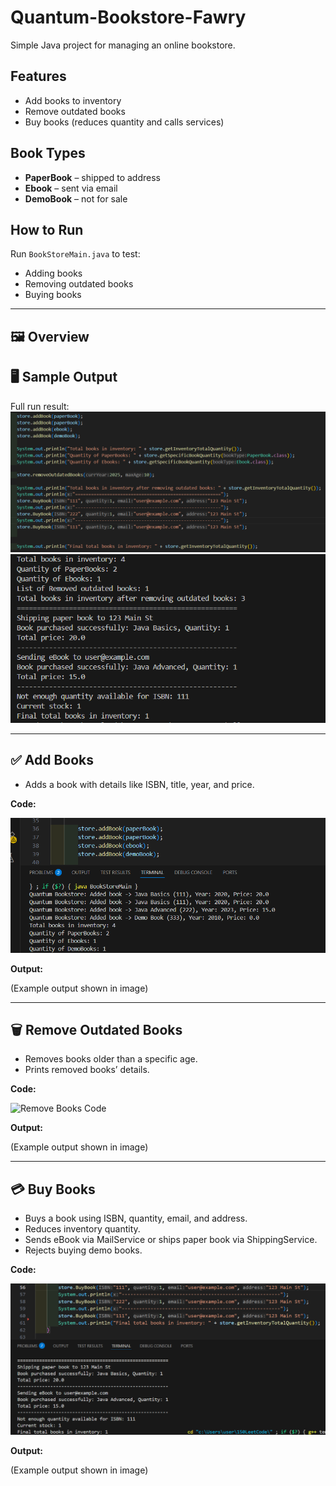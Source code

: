 # Quantum-Bookstore-Fawry

Simple Java project for managing an online bookstore.

## Features
- Add books to inventory
- Remove outdated books
- Buy books (reduces quantity and calls services)

## Book Types
- **PaperBook** – shipped to address
- **Ebook** – sent via email
- **DemoBook** – not for sale


## How to Run
Run `BookStoreMain.java` to test:
- Adding books
- Removing outdated books
- Buying books



---

## 🖼️ Overview

## 🖥️ Sample Output

Full run result:
![Full Case](Image/s2.png)
![Full Output](Image/s3.png)

---


## ✅ Add Books

- Adds a book with details like ISBN, title, year, and price.

**Code:**

![Add Book Code](Image/s5.png)

**Output:**

(Example output shown in image)

---

## 🗑️ Remove Outdated Books

- Removes books older than a specific age.
- Prints removed books’ details.

**Code:**

![Remove Books Code](images/s4.png)

**Output:**

(Example output shown in image)

---

## 💳 Buy Books

- Buys a book using ISBN, quantity, email, and address.
- Reduces inventory quantity.
- Sends eBook via MailService or ships paper book via ShippingService.
- Rejects buying demo books.

**Code:**

![Buy Book Code](Image/s1.png)

**Output:**

(Example output shown in image)

